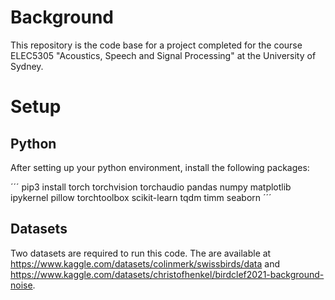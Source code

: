 
# Background
This repository is the code base for a project completed for the course ELEC5305 "Acoustics, Speech and Signal Processing" at the University of Sydney.


# Setup

## Python
After setting up your python environment, install the following packages:

´´´
pip3 install torch torchvision torchaudio pandas numpy matplotlib ipykernel pillow torchtoolbox scikit-learn tqdm timm seaborn
´´´

## Datasets

Two datasets are required to run this code. The are available at https://www.kaggle.com/datasets/colinmerk/swissbirds/data and https://www.kaggle.com/datasets/christofhenkel/birdclef2021-background-noise.

